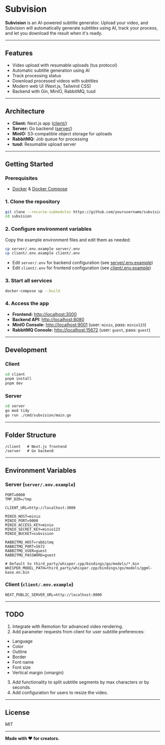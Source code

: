 # Subvision

**Subvision** is an AI-powered subtitle generator. Upload your video, and Subvision will automatically generate subtitles using AI, track your process, and let you download the result when it's ready.

---

## Features

- Video upload with resumable uploads (tus protocol)
- Automatic subtitle generation using AI
- Track processing status
- Download processed videos with subtitles
- Modern web UI (Next.js, Tailwind CSS)
- Backend with Gin, MinIO, RabbitMQ, tusd

---

## Architecture

- **Client:** Next.js app ([client/](client))
- **Server:** Go backend ([server/](server))
- **MinIO:** S3-compatible object storage for uploads
- **RabbitMQ:** Job queue for processing
- **tusd:** Resumable upload server

---

## Getting Started

### Prerequisites

- [Docker](https://docs.docker.com/get-docker/) & [Docker Compose](https://docs.docker.com/compose/)

### 1. Clone the repository

```sh
git clone --recurse-submodules https://github.com/yourusername/subvision.git
cd subvision
```

### 2. Configure environment variables

Copy the example environment files and edit them as needed:

```sh
cp server/.env.example server/.env
cp client/.env.example client/.env
```

- Edit `server/.env` for backend configuration (see [server/.env.example](server/.env.example))
- Edit `client/.env` for frontend configuration (see [client/.env.example](client/.env.example))

### 3. Start all services

```sh
docker-compose up --build
```

### 4. Access the app

- **Frontend:** [http://localhost:3000](http://localhost:3000)
- **Backend API:** [http://localhost:8080](http://localhost:8080)
- **MinIO Console:** [http://localhost:9001](http://localhost:9001) (user: `minio`, pass: `minio123`)
- **RabbitMQ Console:** [http://localhost:15672](http://localhost:15672) (user: `guest`, pass: `guest`)

---

## Development

### Client

```sh
cd client
pnpm install
pnpm dev
```

### Server

```sh
cd server
go mod tidy
go run ./cmd/subvision/main.go
```

---

## Folder Structure

```
/client   # Next.js frontend
/server   # Go backend
```

---

## Environment Variables

### Server (`server/.env.example`)

```env
PORT=8000
TMP_DIR=/tmp

CLIENT_URL=http://localhost:3000

MINIO_HOST=minio
MINIO_PORT=9000
MINIO_ACCESS_KEY=minio
MINIO_SECRET_KEY=minio123
MINIO_BUCKET=subvision

RABBITMQ_HOST=rabbitmq
RABBITMQ_PORT=5672
RABBITMQ_USER=guest
RABBITMQ_PASSWORD=guest

# Default to third_party/whisper.cpp/bindings/go/models/*.bin
WHISPER_MODEL_PATH=third_party/whisper.cpp/bindings/go/models/ggml-base.en.bin
```

### Client (`client/.env.example`)

```env
NEXT_PUBLIC_SERVER_URL=http://localhost:8000
```

---

## TODO

1. Integrate with Remotion for advanced video rendering.
2. Add parameter requests from client for user subtitle preferences:

- Language
- Color
- Outline
- Border
- Font name
- Font size
- Vertical margin (vmargin)

3. Add functionality to split subtitle segments by max characters or by seconds.
4. Add configuration for users to resize the video.

---

## License

MIT

---

**Made with ❤️ for creators.**
